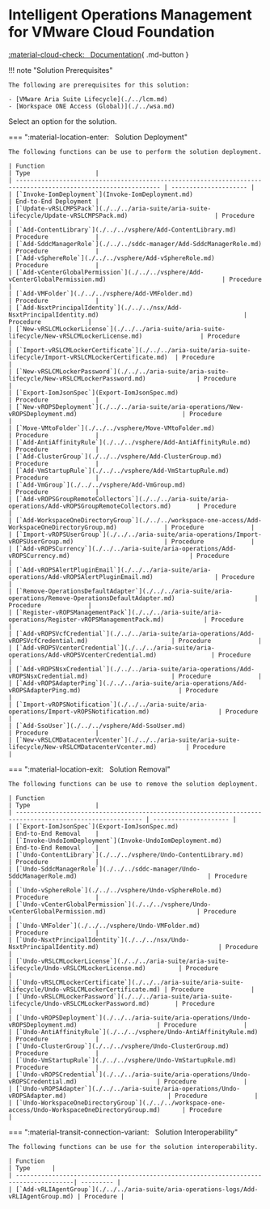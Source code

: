 # Intelligent Operations Management for VMware Cloud Foundation

[:material-cloud-check: &nbsp; Documentation][solution]{ .md-button }

!!! note "Solution Prerequisites"

    The following are prerequisites for this solution:

    - [VMware Aria Suite Lifecycle](./../lcm.md)
    - [Workspace ONE Access (Global)](./../wsa.md)

Select an option for the solution.

=== ":material-location-enter: &nbsp; Solution Deployment"

    The following functions can be use to perform the solution deployment.

    | Function                                                                                                       | Type                  |
    | -------------------------------------------------------------------------------------------------------------- | --------------------- |
    | [`Invoke-IomDeployment`](Invoke-IomDeployment.md)                                                              | End-to-End Deployment |
    | [`Update-vRSLCMPSPack`](./../../aria-suite/aria-suite-lifecycle/Update-vRSLCMPSPack.md)                        | Procedure             |
    | [`Add-ContentLibrary`](./../../vsphere/Add-ContentLibrary.md)                                                  | Procedure             |
    | [`Add-SddcManagerRole`](./../../sddc-manager/Add-SddcManagerRole.md)                                           | Procedure             |
    | [`Add-vSphereRole`](./../../vsphere/Add-vSphereRole.md)                                                        | Procedure             |
    | [`Add-vCenterGlobalPermission`](./../../vsphere/Add-vCenterGlobalPermission.md)                                | Procedure             |
    | [`Add-VMFolder`](./../../vsphere/Add-VMFolder.md)                                                              | Procedure             |
    | [`Add-NsxtPrincipalIdentity`](./../../nsx/Add-NsxtPrincipalIdentity.md)                                        | Procedure             |
    | [`New-vRSLCMLockerLicense`](./../../aria-suite/aria-suite-lifecycle/New-vRSLCMLockerLicense.md)                | Procedure             |
    | [`Import-vRSLCMLockerCertificate`](./../../aria-suite/aria-suite-lifecycle/Import-vRSLCMLockerCertificate.md)  | Procedure             |
    | [`New-vRSLCMLockerPassword`](./../../aria-suite/aria-suite-lifecycle/New-vRSLCMLockerPassword.md)              | Procedure             |
    | [`Export-IomJsonSpec`](Export-IomJsonSpec.md)                                                                  | Procedure             |
    | [`New-vROPSDeployment`](./../../aria-suite/aria-operations/New-vROPSDeployment.md)                             | Procedure             |
    | [`Move-VMtoFolder`](./../../vsphere/Move-VMtoFolder.md)                                                        | Procedure             |
    | [`Add-AntiAffinityRule`](./../../vsphere/Add-AntiAffinityRule.md)                                              | Procedure             |
    | [`Add-ClusterGroup`](./../../vsphere/Add-ClusterGroup.md)                                                      | Procedure             |
    | [`Add-VmStartupRule`](./../../vsphere/Add-VmStartupRule.md)                                                    | Procedure             |
    | [`Add-VmGroup`](./../../vsphere/Add-VmGroup.md)                                                                | Procedure             |
    | [`Add-vROPSGroupRemoteCollectors`](./../../aria-suite/aria-operations/Add-vROPSGroupRemoteCollectors.md)       | Procedure             |
    | [`Add-WorkspaceOneDirectoryGroup`](./../../workspace-one-access/Add-WorkspaceOneDirectoryGroup.md)             | Procedure             |
    | [`Import-vROPSUserGroup`](./../../aria-suite/aria-operations/Import-vROPSUserGroup.md)                         | Procedure             |
    | [`Add-vROPSCurrency`](./../../aria-suite/aria-operations/Add-vROPSCurrency.md)                                 | Procedure             |
    | [`Add-vROPSAlertPluginEmail`](./../../aria-suite/aria-operations/Add-vROPSAlertPluginEmail.md)                 | Procedure             |
    | [`Remove-OperationsDefaultAdapter`](./../../aria-suite/aria-operations/Remove-OperationsDefaultAdapter.md)                      | Procedure             |
    | [`Register-vROPSManagementPack`](./../../aria-suite/aria-operations/Register-vROPSManagementPack.md)           | Procedure             |
    | [`Add-vROPSVcfCredential`](./../../aria-suite/aria-operations/Add-vROPSVcfCredential.md)                       | Procedure             |
    | [`Add-vROPSVcenterCredential`](./../../aria-suite/aria-operations/Add-vROPSVcenterCredential.md)               | Procedure             |
    | [`Add-vROPSNsxCredential`](./../../aria-suite/aria-operations/Add-vROPSNsxCredential.md)                       | Procedure             |
    | [`Add-vROPSAdapterPing`](./../../aria-suite/aria-operations/Add-vROPSAdapterPing.md)                           | Procedure             |
    | [`Import-vROPSNotification`](./../../aria-suite/aria-operations/Import-vROPSNotification.md)                   | Procedure             |
    | [`Add-SsoUser`](./../../vsphere/Add-SsoUser.md)                                                                | Procedure             |
    | [`New-vRSLCMDatacenterVcenter`](./../../aria-suite/aria-suite-lifecycle/New-vRSLCMDatacenterVcenter.md)        | Procedure             |

=== ":material-location-exit: &nbsp; Solution Removal"

    The following functions can be use to remove the solution deployment.

    | Function                                                                                                  | Type                  |
    | --------------------------------------------------------------------------------------------------------- | --------------------- |
    | [`Export-IomJsonSpec`](Export-IomJsonSpec.md)                                                             | End-to-End Removal    |
    | [`Invoke-UndoIomDeployment`](Invoke-UndoIomDeployment.md)                                                 | End-to-End Removal    |
    | [`Undo-ContentLibrary`](./../../vsphere/Undo-ContentLibrary.md)                                           | Procedure             |
    | [`Undo-SddcManagerRole`](./../../sddc-manager/Undo-SddcManagerRole.md)                                    | Procedure             |
    | [`Undo-vSphereRole`](./../../vsphere/Undo-vSphereRole.md)                                                 | Procedure             |
    | [`Undo-vCenterGlobalPermission`](./../../vsphere/Undo-vCenterGlobalPermission.md)                         | Procedure             |
    | [`Undo-VMFolder`](./../../vsphere/Undo-VMFolder.md)                                                       | Procedure             |
    | [`Undo-NsxtPrincipalIdentity`](./../../nsx/Undo-NsxtPrincipalIdentity.md)                                 | Procedure             |
    | [`Undo-vRSLCMLockerLicense`](./../../aria-suite/aria-suite-lifecycle/Undo-vRSLCMLockerLicense.md)         | Procedure             |
    | [`Undo-vRSLCMLockerCertificate`](./../../aria-suite/aria-suite-lifecycle/Undo-vRSLCMLockerCertificate.md) | Procedure             |
    | [`Undo-vRSLCMLockerPassword`](./../../aria-suite/aria-suite-lifecycle/Undo-vRSLCMLockerPassword.md)       | Procedure             |
    | [`Undo-vROPSDeployment`](./../../aria-suite/aria-operations/Undo-vROPSDeployment.md)                      | Procedure             |
    | [`Undo-AntiAffinityRule`](./../../vsphere/Undo-AntiAffinityRule.md)                                       | Procedure             |
    | [`Undo-ClusterGroup`](./../../vsphere/Undo-ClusterGroup.md)                                               | Procedure             |
    | [`Undo-VmStartupRule`](./../../vsphere/Undo-VmStartupRule.md)                                             | Procedure             |
    | [`Undo-vROPSCredential`](./../../aria-suite/aria-operations/Undo-vROPSCredential.md)                      | Procedure             |
    | [`Undo-vROPSAdapter`](./../../aria-suite/aria-operations/Undo-vROPSAdapter.md)                            | Procedure             |
    | [`Undo-WorkspaceOneDirectoryGroup`](./../../workspace-one-access/Undo-WorkspaceOneDirectoryGroup.md)      | Procedure             |

=== ":material-transit-connection-variant: &nbsp; Solution Interoperability"

    The following functions can be use for the solution interoperability.

    | Function                                                                              | Type      |
    | --------------------------------------------------------------------------------------| --------- |
    | [`Add-vRLIAgentGroup`](./../../aria-suite/aria-operations-logs/Add-vRLIAgentGroup.md) | Procedure |

[solution]: https://docs.vmware.com/en/VMware-Cloud-Foundation/services/vcf-intelligent-operations-management-v1/GUID-31B18AB1-9E88-4355-BECF-A90F1E1F7C19.html
